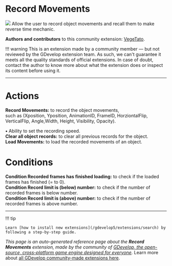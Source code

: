 # Record Movements

<img src="https://resources.gdevelop-app.com/assets/Icons/record-rec.svg" class="extension-icon"></img>
Allow the user to record object movements and recall them to make reverse time mechanic.

**Authors and contributors** to this community extension: [VegeTato](https://gd.games/VegeTato).

!!! warning
    This is an extension made by a community member — but not reviewed
    by the GDevelop extension team. As such, we can't guarantee it
    meets all the quality standards of official extensions. In case of
    doubt, contact the author to know more about what the extension
    does or inspect its content before using it.


---

# Actions

**Record Movements:** to record the object movements,  
such as (Xposition, Yposition, AnimationID, FrameID, HorziontalFlip, VerticalFlip, Angle,Width, Height, Visibility, Opacity).  

**•** Ability to set the recording speed.  
**Clear all object records:** to clear all previous records for the object.  
**Load Movements:** to load the recorded movements of an object.  
# Conditions

**Condition Recorded frames has finished loading:** to check if the loaded frames has finished (= to 0).  
**Condition Record limit is (below) number:** to check if the number of recorded frames is below number.  
**Condition Record limit is (above) number:** to check if the number of recorded frames is above number.

---

!!! tip

    Learn [how to install new extensions](/gdevelop5/extensions/search) by following a step-by-step guide.

*This page is an auto-generated reference page about the **Record Movements** extension, made by the community of [GDevelop, the open-source, cross-platform game engine designed for everyone](https://gdevelop.io/).* Learn more about [all GDevelop community-made extensions here](/gdevelop5/extensions).